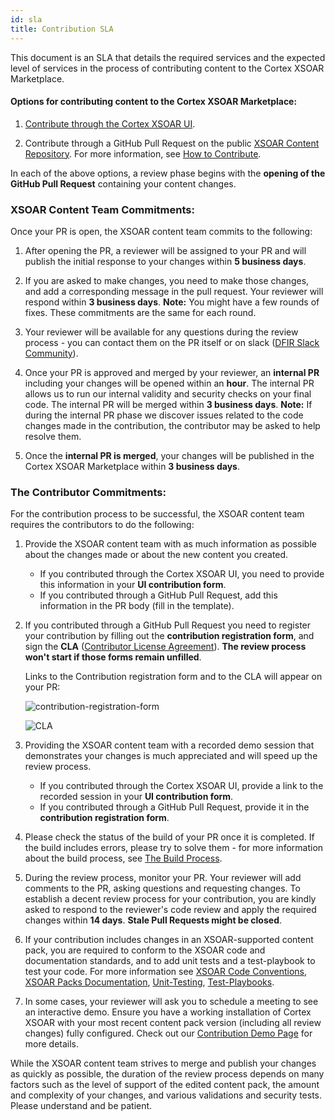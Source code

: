 ```yaml
---
id: sla
title: Contribution SLA
---
```


This document is an SLA that details the required services and the expected level of services in the process of contributing content to the Cortex XSOAR Marketplace.

#### Options for contributing content to the Cortex XSOAR Marketplace:

   1. [Contribute through the Cortex XSOAR UI](../contributing/marketplace).
   
   2. Contribute through a GitHub Pull Request on the public [XSOAR Content Repository](https://github.com/demisto/content). For more information, see [How to Contribute](../contributing/contributing#how-to-contribute).
   

In each of the above options, a review phase begins with the **opening of the GitHub Pull Request** containing your content changes.

### XSOAR Content Team Commitments:
Once your PR is open, the XSOAR content team commits to the following:
   1. After opening the PR, a reviewer will be assigned to your PR and will publish the initial response to your changes within **5 business days**.
   
   2. If you are asked to make changes, you need to make those changes, and add a corresponding message in the pull request. Your reviewer will respond within **3 business days**. **Note:** You might have a few rounds of fixes. These commitments are the same for each round.
   
   3. Your reviewer will be available for any questions during the review process - you can contact them on the PR itself or on slack ([DFIR Slack Community](https://start.paloaltonetworks.com/join-our-slack-community)).
   
   4. Once your PR is approved and merged by your reviewer, an **internal PR** including your changes will be opened within an **hour**.
    The internal PR allows us to run our internal validity and security checks on your final code. The internal PR will be merged within **3 business days**.
    **Note:** If during the internal PR phase we discover issues related to the code changes made in the contribution, the contributor may be asked to help resolve them.

   5. Once the **internal PR is merged**, your changes will be published in the Cortex XSOAR Marketplace within **3 business days**.



### The Contributor Commitments:

For the contribution process to be successful, the XSOAR content team requires the contributors to do the following:
   1. Provide the XSOAR content team with as much information as possible about the changes made or about the new content you created.
        * If you contributed through the Cortex XSOAR UI, you need to provide this information in your **UI contribution form**.
        * If you contributed through a GitHub Pull Request, add this information in the PR body (fill in the template). 
   
   2. If you contributed through a GitHub Pull Request you need to register your contribution by filling out the **contribution registration form**, and sign the **CLA** ([Contributor License Agreement](https://github.com/demisto/content/blob/master/docs/cla.pdf)).
      **The review process won't start if those forms remain unfilled**.
      
      Links to the Contribution registration form and to the CLA will appear on your PR:
      
      ![contribution-registration-form](/doc_imgs/contributing/contribution-registration-form.png)
      
      ![CLA](/doc_imgs/contributing/failed_CLA.png)
      
      
   3. Providing the XSOAR content team with a recorded demo session that demonstrates your changes is much appreciated and will speed up the review process.
        * If you contributed through the Cortex XSOAR UI, provide a link to the recorded session in your **UI contribution form**.
        * If you contributed through a GitHub Pull Request, provide it in the **contribution registration form**.
   
   4. Please check the status of the build of your PR once it is completed. If the build includes errors, please try to solve them - for more information about the build process, see [The Build Process](../contributing/conventions#the-build-process).
   
   5. During the review process, monitor your PR. Your reviewer will add comments to the PR, asking questions and requesting changes. To establish a decent review process for your contribution, you are kindly asked to respond to the reviewer's code review and apply the required changes within **14 days**.
      **Stale Pull Requests might be closed**.
      
   6. If your contribution includes changes in an XSOAR-supported content pack, you are required to conform to the XSOAR code and documentation standards, and to add unit tests and a test-playbook to test your code. For more information see [XSOAR Code Conventions](../integrations/code-conventions), [XSOAR Packs Documentation](../documentation/pack-docs), [Unit-Testing](../integrations/unit-testing), [Test-Playbooks](../integrations/test-playbooks). 
   
   7. In some cases, your reviewer will ask you to schedule a meeting to see an interactive demo. Ensure you have a working installation of Cortex XSOAR with your most recent content pack version (including all review changes) fully configured. Check out our [Contribution Demo Page](../contributing/demo-prep) for more details.
   
   
 
While the XSOAR content team strives to merge and publish your changes as quickly as possible, the duration of the review process depends on many factors such as the level of support of the edited content pack, the amount and complexity of your changes, and various validations and security tests.
Please understand and be patient.

